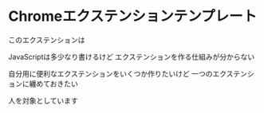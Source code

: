 Chromeエクステンションテンプレート
=========================

このエクステンションは

JavaScriptは多少なり書けるけど
エクステンションを作る仕組みが分からない

自分用に便利なエクステンションをいくつか作りたいけど
一つのエクステンションに纏めておきたい

人を対象としています